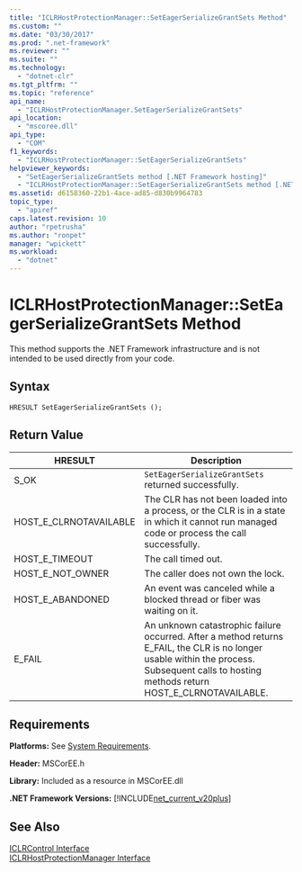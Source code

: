 ```yaml
---
title: "ICLRHostProtectionManager::SetEagerSerializeGrantSets Method"
ms.custom: ""
ms.date: "03/30/2017"
ms.prod: ".net-framework"
ms.reviewer: ""
ms.suite: ""
ms.technology: 
  - "dotnet-clr"
ms.tgt_pltfrm: ""
ms.topic: "reference"
api_name: 
  - "ICLRHostProtectionManager.SetEagerSerializeGrantSets"
api_location: 
  - "mscoree.dll"
api_type: 
  - "COM"
f1_keywords: 
  - "ICLRHostProtectionManager::SetEagerSerializeGrantSets"
helpviewer_keywords: 
  - "SetEagerSerializeGrantSets method [.NET Framework hosting]"
  - "ICLRHostProtectionManager::SetEagerSerializeGrantSets method [.NET Framework hosting]"
ms.assetid: d6158360-22b1-4ace-ad85-d830b9964783
topic_type: 
  - "apiref"
caps.latest.revision: 10
author: "rpetrusha"
ms.author: "ronpet"
manager: "wpickett"
ms.workload: 
  - "dotnet"
---
```

# ICLRHostProtectionManager::SetEagerSerializeGrantSets Method
This method supports the .NET Framework infrastructure and is not intended to be used directly from your code.  
  
## Syntax  
  
```  
HRESULT SetEagerSerializeGrantSets ();  
```  
  
## Return Value  
  
|HRESULT|Description|  
|-------------|-----------------|  
|S_OK|`SetEagerSerializeGrantSets` returned successfully.|  
|HOST_E_CLRNOTAVAILABLE|The CLR has not been loaded into a process, or the CLR is in a state in which it cannot run managed code or process the call successfully.|  
|HOST_E_TIMEOUT|The call timed out.|  
|HOST_E_NOT_OWNER|The caller does not own the lock.|  
|HOST_E_ABANDONED|An event was canceled while a blocked thread or fiber was waiting on it.|  
|E_FAIL|An unknown catastrophic failure occurred. After a method returns E_FAIL, the CLR is no longer usable within the process. Subsequent calls to hosting methods return HOST_E_CLRNOTAVAILABLE.|  
  
## Requirements  
 **Platforms:** See [System Requirements](../../../../docs/framework/get-started/system-requirements.md).  
  
 **Header:** MSCorEE.h  
  
 **Library:** Included as a resource in MSCorEE.dll  
  
 **.NET Framework Versions:** [!INCLUDE[net_current_v20plus](../../../../includes/net-current-v20plus-md.md)]  
  
## See Also  
 [ICLRControl Interface](../../../../docs/framework/unmanaged-api/hosting/iclrcontrol-interface.md)  
 [ICLRHostProtectionManager Interface](../../../../docs/framework/unmanaged-api/hosting/iclrhostprotectionmanager-interface.md)
